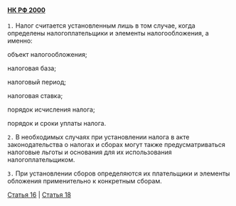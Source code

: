 #### [НК РФ 2000](https://lalawland.github.io/eurasia/russia/taxes)

`1.` Налог считается установленным лишь в том случае, когда определены налогоплательщики и элементы налогообложения, а именно:

объект налогообложения;

налоговая база;

налоговый период;

налоговая ставка;

порядок исчисления налога;

порядок и сроки уплаты налога.

`2.` В необходимых случаях при установлении налога в акте законодательства о налогах и сборах могут также предусматриваться налоговые льготы и основания для их использования налогоплательщиком.

`3.` При установлении сборов определяются их плательщики и элементы обложения применительно к конкретным сборам.

[Статья 16](https://lalawland.github.io/eurasia/russia/taxes/art16) | [Статья 18](https://lalawland.github.io/eurasia/russia/taxes/art18)
